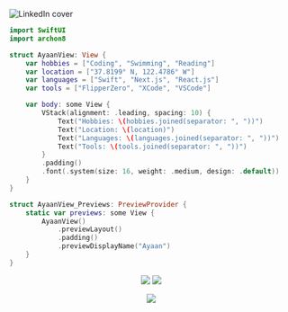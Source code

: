 ![LinkedIn cover](https://github.com/user-attachments/assets/edb705b5-2e8c-4e1e-afc4-58e177f2e8da)

``` swift
import SwiftUI
import archon8

struct AyaanView: View {
    var hobbies = ["Coding", "Swimming", "Reading"]
    var location = ["37.8199° N, 122.4786° W"]
    var languages = ["Swift", "Next.js", "React.js"]
    var tools = ["FlipperZero", "XCode", "VSCode"]

    var body: some View {
        VStack(alignment: .leading, spacing: 10) {
            Text("Hobbies: \(hobbies.joined(separator: ", "))")
            Text("Location: \(location)")
            Text("Languages: \(languages.joined(separator: ", "))")
            Text("Tools: \(tools.joined(separator: ", "))")
        }
        .padding()
        .font(.system(size: 16, weight: .medium, design: .default))
    }
}

struct AyaanView_Previews: PreviewProvider {
    static var previews: some View {
        AyaanView()
            .previewLayout()
            .padding()
            .previewDisplayName("Ayaan")
    }
}

```

<p align="center">
    <img src="https://github-readme-stats.vercel.app/api?username=ayaangrover&bg_color=30,0D1117,0D1117&title_color=fff&text_color=fff">
    <img src="https://github-readme-stats.vercel.app/api/top-langs/?username=ayaangrover&layout=donut&bg_color=30,0D1117,0D1117&text_color=ffffff&title_color=ffffff">
</p>

<p align="center">
    <source media="(prefers-color-scheme: dark)" srcset="https://streak-stats.demolab.com?user=ayaangrover&theme=dark" />
    <img src="https://streak-stats.demolab.com?user=ayaangrover&theme=dark"/>
</p>
